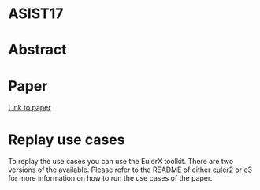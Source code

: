 # ASIST17

# Abstract

# Paper
[Link to paper]()

# Replay use cases
To replay the use cases you can use the EulerX toolkit. There are two versions of the available. Please refer to the README of either [euler2](https://github.com/rodenhausen/ASIST17/blob/master/euler2/README.md) or [e3](https://github.com/rodenhausen/ASIST17/blob/master/e3/README.md) for more information on how to run the use cases of the paper.




